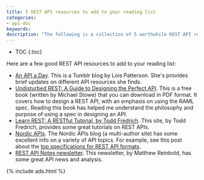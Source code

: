 ```yaml
---
title: 5 REST API resources to add to your reading list
categories:
- api-doc
keywords:
description: "The following is a collection of 5 worthwhile REST API resources (blogs, newsletters, or other tutorials) to add to your API reading list."
---
```


* TOC
{:toc}

Here are a few good REST API resources to add to your reading list:

* [An API a Day](http://anapiaday.tumblr.com/). This is a Tumblr blog by Lois Patterson. She's provides brief updates on different API resources she finds.
* [Undisturbed REST: A Guide to Designing the Perfect API](https://www.mulesoft.com/lp/ebook/api/restbook). This is a free book (written by Michael Stowe) that you can download in PDF format. It covers how to design a REST API, with an emphasis on using the RAML spec. Reading this book has helped me understand the philosophy and purpose of using a spec in designing an API.
* [Learn REST: A RESTful Tutorial, by Todd Fredrich](http://www.restapitutorial.com/). This site, by Todd Fredrich, provides some great tutorials on REST APIs.
* [Nordic APIs](http://nordicapis.com/blog/). The Nordic APIs blog (a multi-author site) has some excellent info on a variety of API topics. For example, see this post about the [top specifications for REST API formats](http://nordicapis.com/top-specification-formats-for-rest-apis/).
* [REST API Notes newsletter](http://tinyletter.com/RESTAPINotes). This newsletter, by Matthew Reinbold, has some great API news and analysis.

{% include ads.html %}
